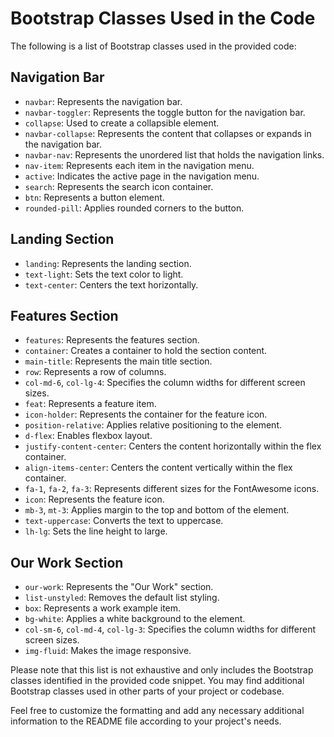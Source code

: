 # Bootstrap Classes Used in the Code

The following is a list of Bootstrap classes used in the provided code:

## Navigation Bar
- `navbar`: Represents the navigation bar.
- `navbar-toggler`: Represents the toggle button for the navigation bar.
- `collapse`: Used to create a collapsible element.
- `navbar-collapse`: Represents the content that collapses or expands in the navigation bar.
- `navbar-nav`: Represents the unordered list that holds the navigation links.
- `nav-item`: Represents each item in the navigation menu.
- `active`: Indicates the active page in the navigation menu.
- `search`: Represents the search icon container.
- `btn`: Represents a button element.
- `rounded-pill`: Applies rounded corners to the button.

## Landing Section
- `landing`: Represents the landing section.
- `text-light`: Sets the text color to light.
- `text-center`: Centers the text horizontally.

## Features Section
- `features`: Represents the features section.
- `container`: Creates a container to hold the section content.
- `main-title`: Represents the main title section.
- `row`: Represents a row of columns.
- `col-md-6`, `col-lg-4`: Specifies the column widths for different screen sizes.
- `feat`: Represents a feature item.
- `icon-holder`: Represents the container for the feature icon.
- `position-relative`: Applies relative positioning to the element.
- `d-flex`: Enables flexbox layout.
- `justify-content-center`: Centers the content horizontally within the flex container.
- `align-items-center`: Centers the content vertically within the flex container.
- `fa-1`, `fa-2`, `fa-3`: Represents different sizes for the FontAwesome icons.
- `icon`: Represents the feature icon.
- `mb-3`, `mt-3`: Applies margin to the top and bottom of the element.
- `text-uppercase`: Converts the text to uppercase.
- `lh-lg`: Sets the line height to large.

## Our Work Section
- `our-work`: Represents the "Our Work" section.
- `list-unstyled`: Removes the default list styling.
- `box`: Represents a work example item.
- `bg-white`: Applies a white background to the element.
- `col-sm-6`, `col-md-4`, `col-lg-3`: Specifies the column widths for different screen sizes.
- `img-fluid`: Makes the image responsive.

Please note that this list is not exhaustive and only includes the Bootstrap classes identified in the provided code snippet. You may find additional Bootstrap classes used in other parts of your project or codebase.

Feel free to customize the formatting and add any necessary additional information to the README file according to your project's needs.
